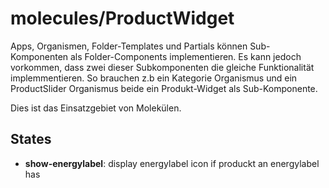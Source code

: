 <!-- firescout-component -->

# molecules/ProductWidget

Apps, Organismen, Folder-Templates und Partials können Sub-Komponenten als Folder-Components implementieren. Es kann jedoch vorkommen, dass zwei dieser Subkomponenten die gleiche Funktionalität implemmentieren. So brauchen z.b ein Kategorie Organismus und ein ProductSlider Organismus beide ein Produkt-Widget als Sub-Komponente.

Dies ist das Einsatzgebiet von Molekülen.

## States

- **show-energylabel**: display energylabel icon if produckt an energylabel has
